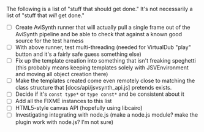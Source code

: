The following is a list of "stuff that should get done." It's not necessarily a
list of "stuff that *will* get done."

- [ ] Create AviSynth runner that will actually pull a single frame out of the
      AviSynth pipeline and be able to check that against a known good source
      for the test harness
- [ ] With above runner, test multi-threading (needed for VirtualDub "play"
      button and it's a fairly safe guess something else)
- [ ] Fix up the template creation into something that isn't freaking speghetti
      (this probably means keeping templates solely with JSVEnvironment and
      moving all object creation there)
- [ ] Make the templates created come even remotely close to matching the class
      structure that [docs/api/jsvsynth_api.js] pretends exists.
- [ ] Decide if it's `const type*` or `type const*` and be consistent about it
- [ ] Add all the FIXME instances to this list
- [ ] HTML5-style canvas API (hopefully using libcairo)
- [ ] Investigating integrating with node.js (make a node.js module? make the
      plugin work with node.js? I'm not sure)
